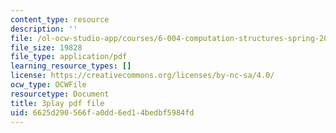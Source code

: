 ```yaml
---
content_type: resource
description: ''
file: /ol-ocw-studio-app/courses/6-004-computation-structures-spring-2017/6625d290566fa0dd6ed14bedbf5984fd_3HIV4MnLGCw.pdf
file_size: 19828
file_type: application/pdf
learning_resource_types: []
license: https://creativecommons.org/licenses/by-nc-sa/4.0/
ocw_type: OCWFile
resourcetype: Document
title: 3play pdf file
uid: 6625d290-566f-a0dd-6ed1-4bedbf5984fd
---
```

